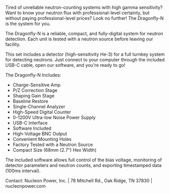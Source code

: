 Tired of unreliable neutron-counting systems with high gamma sensitivity? Want to know your neutron flux with professional-level certainty, but without paying professional-level prices? Look no further! The Dragonfly-N is the system for you.

The Dragonfly-N is a reliable, compact, and fully-digital system for neutron detection. Each unit is tested with a neutron source before leaving our facility.

This set includes a detector (high-sensitivity He-3) for a full turnkey system for detecting neutrons. Just connect to your computer through the included USB-C cable, open our software, and you're ready to go! 

The Dragonfly-N Includes: 

* Charge-Sensitive Amp
* P/Z Correction Stage 
* Shaping Gain Stage 
* Baseline Restore 
* Single-Channel Analyzer 
* High-Speed Digital Counter 
* 0-1200V Ultra-low Noise Power Supply 
* USB-C Interface 
* Software Included 
* High-Voltage BNC Output 
* Convenient Mounting Holes
* Factory Tested with a Neutron Source 
* Compact Size (68mm (2.7") Hex Width)

The included software allows full control of the bias voltage, monitoring of detector parameters and neutron counts, and exporting timestamped data (100ms interval).

Contact:
Nucleon Power, Inc. | 78 Mitchell Rd., Oak Ridge, TN 37830 | nucleonpower.com

